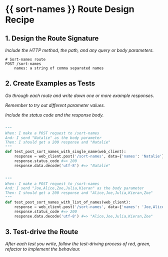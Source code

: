 # {{ sort-names }} Route Design Recipe

## 1. Design the Route Signature

_Include the HTTP method, the path, and any query or body parameters._

```
# Sort-names route
POST /sort-names
    names: a string of comma separated names
```

## 2. Create Examples as Tests

_Go through each route and write down one or more example responses._

_Remember to try out different parameter values._

_Include the status code and the response body._

```python

"""
When: I make a POST request to /sort-names
And: I send "Natalie" as the body parameter
Then: I should get a 200 response and "Natalie"
"""
def test_post_sort_names_with_single_name(web_client):
    response = web_client.post('/sort-names', data={'names': 'Natalie'})
    response.status_code #=> 200
    response.data.decode('utf-8') #=> "Natalie"


"""
When: I make a POST request to /sort-names
And: I send "Joe,Alice,Zoe,Julia,Kieran" as the body parameter
Then: I should get a 200 response and "Alice,Joe,Julia,Kieran,Zoe"
"""
def test_post_sort_names_with_list_of_names(web_client):
    response = web_client.post('/sort-names', data={'names': 'Joe,Alice,Zoe,Julia,Kieran'})
    response.status_code #=> 200
    response.data.decode('utf-8') #=> "Alice,Joe,Julia,Kieran,Zoe"

```

## 3. Test-drive the Route

_After each test you write, follow the test-driving process of red, green, refactor to implement the behaviour._

```python
```
